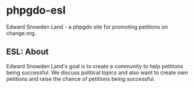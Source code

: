 # phpgdo-esl

Edward Snowden Land - a phpgdo site for promoting petitions on change.org.

## ESL: About

Edward Snowden Land's goal is to create a community to help petitions being successful.
We discuss political topics and also want to create own petitions and raise the chance of petitions being successful.

